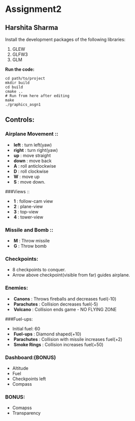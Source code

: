 Assignment2
=========================

## Harshita Sharma

Install the development packages of the following libraries:
1. GLEW
2. GLFW3
3. GLM

**Run the code:**
  
    cd path/to/project
    mkdir build
    cd build
    cmake ..
    # Run from here after editing
    make
    ./graphics_asgn1
  
## Controls:

### Airplane Movement ::

- ​	**left** : turn left(yaw)
- ​	**right** : turn right(yaw)
- ​	**up** : move straight
- ​	**down** : move back
- ​	**A** : roll anticlockwise
- ​	**D** : roll clockwise
- ​	**W** : move up
- ​	**S** : move down.

###Views ::

- ​	**1** : follow-cam view
- ​	**2** : plane-view
- ​	**3** : top-view
- ​	**4** : tower-view

### Missile and Bomb ::

- ​	**M** : Throw missile
- ​	**G** : Throw bomb

### Checkpoints:

- 8 checkpoints to conquer.
- Arrow above checkpoint(visible from far) guides airplane.

### Enemies:

- ​	**Canons** : Throws fireballs and decreases fuel(-10)
- ​	**Parachutes** : Collision decreases fuel(-5)
- ​	**Volcano** : Collision ends game - NO FLYING ZONE

###Fuel-ups:

- Initial fuel: 60
- ​	**Fuel-ups** : Diamond shaped(+10)
- ​	**Parachutes** : Collision with missile increases fuel(+2)
- ​	**Smoke Rings** : Collision increases fuel(+50)

### Dashboard:(BONUS)
- Altitude
- Fuel
- Checkpoints left
- Compass

### BONUS:
- Comapss
- Transparency
